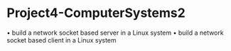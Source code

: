 # Project4-ComputerSystems2
• build a network socket based server in a Linux system • build a network socket based client in a Linux system
